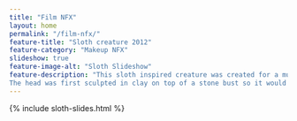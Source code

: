 ```yaml
---
title: "Film NFX"
layout: home
permalink: "/film-nfx/"
feature-title: "Sloth creature 2012"
feature-category: "Makeup NFX"
slideshow: true
feature-image-alt: "Sloth Slideshow"
feature-description: "This sloth inspired creature was created for a music video for the band, Shasta.
The head was first sculpted in clay on top of a stone bust so it would custom fit the actor's head, like a helmet. Then it was casted and poured in latex and poly foam. The inspiration was to create a mythical creature that could evoke gentle to fierce qualities. ( video release March 2013, FX assistant - Micayla Grace )"
---
```

{% include sloth-slides.html %}
